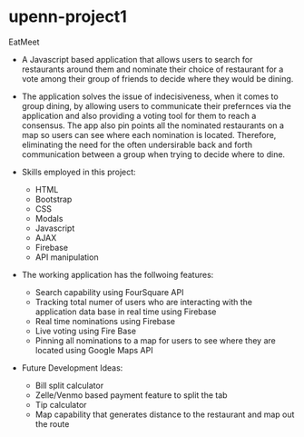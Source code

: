# upenn-project1

EatMeet

- A Javascript based application that allows users to search for restaurants around them and nominate their choice of restaurant for a vote among their group of friends to decide where they would be dining.

- The application solves the issue of indecisiveness, when it comes to group dining, by allowing users to communicate their prefernces via the application and also providing a voting tool for them to reach a consensus. The app also pin points all the nominated restaurants on a map so users can see where each nomination is located. Therefore, eliminating the need for the often undersirable back and forth communication between a group when trying to decide where to dine.

- Skills employed in this project:
     - HTML
     - Bootstrap
     - CSS
     - Modals
     - Javascript
     - AJAX
     - Firebase
     - API manipulation
     

- The working application has the follwoing features:
     - Search capability using FourSquare API
     - Tracking total numer of users who are interacting with the application data base in real time using Firebase
     - Real time nominations using Firebase
     - Live voting using Fire Base
     - Pinning all nominations to a map for users to see where they are located using Google Maps API

- Future Development Ideas:
     - Bill split calculator
     - Zelle/Venmo based payment feature to split the tab
     - Tip calculator
     - Map capability that generates distance to the restaurant and map out the route
